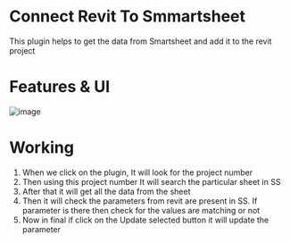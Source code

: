 # Connect Revit To Smmartsheet

This plugin helps to get the data from Smartsheet and add it to the revit project 

# Features & UI 
![image](https://github.com/kapilpalewar/Connect-Revit-To-Smartsheet/assets/103321387/22d33901-c493-4b03-a3f9-e1051feedd26)

# Working 
1. When we click on the plugin, It will look for the project number
2. Then using this project number It will search the particular sheet in SS
3. After that it will get all the data from the sheet
4. Then it will check the parameters from revit are present in SS. If parameter is there then check for the values are matching or not
5. Now in final if click on the Update selected button it will update the parameter


